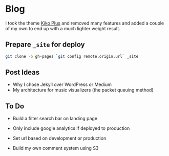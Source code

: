 # Blog

I took the theme [Kiko Plus](https://github.com/AWEEKJ/Kiko-plus) and removed many features and added a couple of my own to end up with a much lighter weight result.

## Prepare `_site` for deploy

```sh
git clone -b gh-pages `git config remote.origin.url` _site
```

## Post Ideas

- Why I chose Jekyll over WordPress or Medium
- My architecture for music visualizers (the packet queuing method)

## To Do

- Build a filter search bar on landing page

- Only include google analytics if deployed to production
- Set url based on development or production

- Build my own comment system using S3
